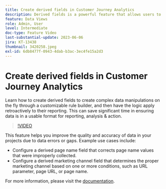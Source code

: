 ```yaml
---
title: Create derived fields in Customer Journey Analytics
description: Derived fields is a powerful feature that allows users to create complex data manipulations on-the-fly through a customizable rule builder and then have the logic apply retroactively to their reporting, saving significant time in ensuring data is in a usable format for reporting, analysis & action.
feature: Data Views
role: Admin, User
level: Intermediate
doc-type: Feature Video
last-substantial-update: 2023-06-06
jira: KT-13438
thumbnail: 3420258.jpeg
exl-id: 6db8477f-0943-4dab-b3ac-3ec4fe15a2d3
---
```

# Create derived fields in Customer Journey Analytics

Learn how to create derived fields to create complex data manipulations on the fly through a customizable rule builder, and then have the logic apply retroactively to their reporting. This can save significant time in ensuring data is in a usable format for reporting, analysis & action.

>[!VIDEO](https://video.tv.adobe.com/v/3420258/?learn=on)

This feature helps you improve the quality and accuracy of data in your projects due to data errors or gaps.
Example use cases include:

* Configure a derived page name field that corrects page name values that were improperly collected.
* Configure a derived marketing channel field that determines the proper marketing channel based on one or more conditions, such as URL parameter, page URL, or page name.

For more information, please visit the [documentation](https://experienceleague.adobe.com/docs/analytics-platform/using/cja-dataviews/derived-fields.html).
